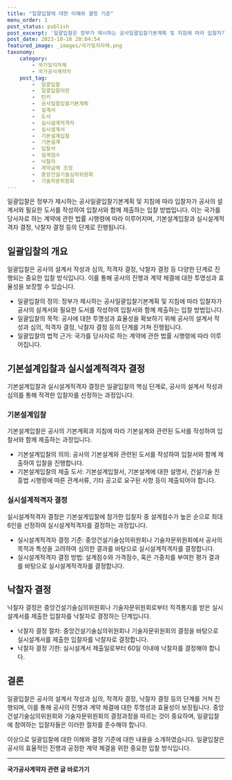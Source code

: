 ```yaml
---
title: "일괄입찰에 대한 이해와 결정 기준"
menu_order: 1
post_status: publish
post_excerpt: '일괄입찰은 정부가 제시하는 공사일괄입찰기본계획 및 지침에 따라 입찰자가 공사의 설계서와 필요한 도서를 작성하여 입찰서와 함께 제출하는 입찰 방법입니다. 이는 국가를 당사자로 하는 계약에 관한 법률 시행령에 따라 이루어지며, 기본설계입찰과 실시설계적격자 결정, 낙찰자 결정 등의 단계로 진행됩니다.'
post_date: 2023-10-16 20:04:54
featured_image: _images/국가및지자체.png
taxonomy:
    category:
        - 국가및지자체
        - 국가공사계약자
    post_tag:
        -  일괄입찰
        -  일괄입찰이란
        -  턴키
        -  공사일괄입찰기본계획
        -  설계서
        -  도서
        -  실시설계적격자
        -  실시설계서
        -  기본설계입찰
        -  기본설계
        -  입찰서
        -  설계점수
        -  낙찰자
        -  계약금액 조정
        -  중앙건설기술심의위원회
        -  기술자문위원회
---
```



일괄입찰은 정부가 제시하는 공사일괄입찰기본계획 및 지침에 따라 입찰자가 공사의 설계서와 필요한 도서를 작성하여 입찰서와 함께 제출하는 입찰 방법입니다. 이는 국가를 당사자로 하는 계약에 관한 법률 시행령에 따라 이루어지며, 기본설계입찰과 실시설계적격자 결정, 낙찰자 결정 등의 단계로 진행됩니다.

##  일괄입찰의 개요

일괄입찰은 공사의 설계서 작성과 심의, 적격자 결정, 낙찰자 결정 등 다양한 단계로 진행되는 중요한 입찰 방식입니다. 이를 통해 공사의 진행과 계약 체결에 대한 투명성과 효율성을 보장할 수 있습니다.

- 일괄입찰의 정의: 정부가 제시하는 공사일괄입찰기본계획 및 지침에 따라 입찰자가 공사의 설계서와 필요한 도서를 작성하여 입찰서와 함께 제출하는 입찰 방법입니다.
- 일괄입찰의 목적: 공사에 대한 투명성과 효율성을 확보하기 위해 공사의 설계서 작성과 심의, 적격자 결정, 낙찰자 결정 등의 단계를 거쳐 진행됩니다.
- 일괄입찰의 법적 근거: 국가를 당사자로 하는 계약에 관한 법률 시행령에 따라 이루어집니다.

##  기본설계입찰과 실시설계적격자 결정

기본설계입찰과 실시설계적격자 결정은 일괄입찰의 핵심 단계로, 공사의 설계서 작성과 심의를 통해 적격한 입찰자를 선정하는 과정입니다.

### 기본설계입찰

기본설계입찰은 공사의 기본계획과 지침에 따라 기본설계와 관련된 도서를 작성하여 입찰서와 함께 제출하는 과정입니다.

- 기본설계입찰의 의의: 공사의 기본설계와 관련된 도서를 작성하여 입찰서와 함께 제출하여 입찰을 진행합니다.
- 기본설계입찰의 제출 도서: 기본설계입찰서, 기본설계에 대한 설명서, 건설기술 진흥법 시행령에 따른 관계서류, 기타 공고로 요구된 사항 등이 제출되어야 합니다.

### 실시설계적격자 결정

실시설계적격자 결정은 기본설계입찰에 참가한 입찰자 중 설계점수가 높은 순으로 최대 6인을 선정하여 실시설계적격자를 결정하는 과정입니다.

- 실시설계적격자 결정 기준: 중앙건설기술심의위원회나 기술자문위원회에서 공사의 목적과 특성을 고려하여 심의한 결과를 바탕으로 실시설계적격자를 결정합니다.
- 실시설계적격자 결정 방법: 설계점수와 가격점수, 혹은 가중치를 부여한 평가 결과를 바탕으로 실시설계적격자를 결정합니다.

##  낙찰자 결정

낙찰자 결정은 중앙건설기술심의위원회나 기술자문위원회로부터 적격통지를 받은 실시설계서를 제출한 입찰자를 낙찰자로 결정하는 단계입니다.

- 낙찰자 결정 절차: 중앙건설기술심의위원회나 기술자문위원회의 결정을 바탕으로 실시설계서를 제출한 입찰자를 낙찰자로 결정합니다.
- 낙찰자 결정 기한: 실시설계서 제출일로부터 60일 이내에 낙찰자를 결정해야 합니다.

## 결론

일괄입찰은 공사의 설계서 작성과 심의, 적격자 결정, 낙찰자 결정 등의 단계를 거쳐 진행되며, 이를 통해 공사의 진행과 계약 체결에 대한 투명성과 효율성이 보장됩니다. 중앙건설기술심의위원회와 기술자문위원회의 결정과정을 따르는 것이 중요하며, 일괄입찰에 참여하는 입찰자들은 이러한 절차를 준수해야 합니다.

이상으로 일괄입찰에 대한 이해와 결정 기준에 대한 내용을 소개하였습니다. 일괄입찰은 공사의 효율적인 진행과 공정한 계약 체결을 위한 중요한 입찰 방식입니다.
<!-- wp:separator -->
<hr class="wp-block-separator has-alpha-channel-opacity"/>
<!-- /wp:separator -->

<!-- wp:group {"backgroundColor":"base","layout":{"type":"constrained"}} -->
<div class="wp-block-group has-base-background-color has-background"><!-- wp:paragraph {"align":"center","fontSize":"medium"} -->
<p class="has-text-align-center has-large-font-size"><strong>국가공사계약자 관련 글 바로가기</strong></p>
<!-- /wp:paragraph -->


<!-- wp:latest-posts
{"categories":[{"id":6878,"count":19,"description":"","link":"https://uknowlaw.com/category/%ea%b5%ad%ea%b0%80%ea%b3%b5%ec%82%ac%ea%b3%84%ec%95%bd%ec%9e%90/","name":"국가공사계약자","slug":"국가공사계약자","taxonomy":"category","parent":0,"meta":[],"_links":{"self":[{"href":"https://uknowlaw.com/wp-json/wp/v2/categories/6878"}],"collection":[{"href":"https://uknowlaw.com/wp-json/wp/v2/categories"}],"about":[{"href":"https://uknowlaw.com/wp-json/wp/v2/taxonomies/category"}],"wp:post_type":[{"href":"https://uknowlaw.com/wp-json/wp/v2/posts?categories=6878"}],"curies":[{"name":"wp","href":"https://api.w.org/{rel}","templated":true}]}}],"postsToShow":100,"excerptLength":28,"postLayout":"grid","columns":2,"featuredImageAlign":"left","featuredImageSizeSlug":"large","fontSize":"medium"} /--></div>
<!-- /wp:group -->
